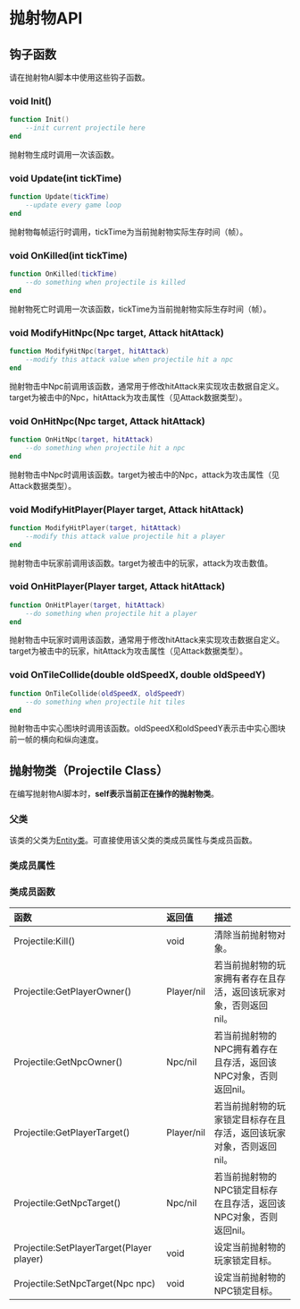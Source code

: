 # 抛射物API

## 钩子函数

请在抛射物AI脚本中使用这些钩子函数。

### void Init\(\)

```lua
function Init()
    --init current projectile here
end
```

抛射物生成时调用一次该函数。

### void Update\(int tickTime\)

```lua
function Update(tickTime)
    --update every game loop
end
```

抛射物每帧运行时调用，tickTime为当前抛射物实际生存时间（帧）。

### void OnKilled\(int tickTime\)

```lua
function OnKilled(tickTime)
    --do something when projectile is killed
end
```

抛射物死亡时调用一次该函数，tickTime为当前抛射物实际生存时间（帧）。

### void ModifyHitNpc\(Npc target, Attack hitAttack\)

```lua
function ModifyHitNpc(target, hitAttack)
    --modify this attack value when projectile hit a npc
end
```

抛射物击中Npc前调用该函数，通常用于修改hitAttack来实现攻击数据自定义。target为被击中的Npc，hitAttack为攻击属性（见Attack数据类型）。

### void OnHitNpc\(Npc target, Attack hitAttack\)

```lua
function OnHitNpc(target, hitAttack)
    --do something when projectile hit a npc
end
```

抛射物击中Npc时调用该函数。target为被击中的Npc，attack为攻击属性（见Attack数据类型）。

### void ModifyHitPlayer\(Player target, Attack hitAttack\)

```lua
function ModifyHitPlayer(target, hitAttack)
    --modify this attack value projectile hit a player
end
```

抛射物击中玩家前调用该函数。target为被击中的玩家，attack为攻击数值。

### void OnHitPlayer\(Player target, Attack hitAttack\)

```lua
function OnHitPlayer(target, hitAttack)
    --do something when projectile hit a player
end
```

抛射物击中玩家时调用该函数，通常用于修改hitAttack来实现攻击数据自定义。target为被击中的玩家，hitAttack为攻击属性（见Attack数据类型）。

### void OnTileCollide\(double oldSpeedX, double oldSpeedY\)

```lua
function OnTileCollide(oldSpeedX, oldSpeedY)
    --do something when projectile hit tiles
end
```

抛射物击中实心图块时调用该函数。oldSpeedX和oldSpeedY表示击中实心图块前一帧的横向和纵向速度。

## 抛射物类（Projectile Class）

在编写抛射物AI脚本时，**self表示当前正在操作的抛射物类**。

### 父类

该类的父类为[Entity类](entity.md#shi-ti-lei-entity-class)。可直接使用该父类的类成员属性与类成员函数。

### 类成员属性



### 类成员函数

| 函数 | 返回值 | 描述 |
| :--- | :--- | :--- |
| Projectile:Kill\(\) | void | 清除当前抛射物对象。 |
| Projectile:GetPlayerOwner\(\) | Player/nil | 若当前抛射物的玩家拥有者存在且存活，返回该玩家对象，否则返回nil。 |
| Projectile:GetNpcOwner\(\) | Npc/nil | 若当前抛射物的NPC拥有着存在且存活，返回该NPC对象，否则返回nil。 |
| Projectile:GetPlayerTarget\(\) | Player/nil | 若当前抛射物的玩家锁定目标存在且存活，返回该玩家对象，否则返回nil。 |
| Projectile:GetNpcTarget\(\) | Npc/nil | 若当前抛射物的NPC锁定目标存在且存活，返回该NPC对象，否则返回nil。 |
| Projectile:SetPlayerTarget\(Player player\) | void | 设定当前抛射物的玩家锁定目标。 |
| Projectile:SetNpcTarget\(Npc npc\) | void | 设定当前抛射物的NPC锁定目标。 |

